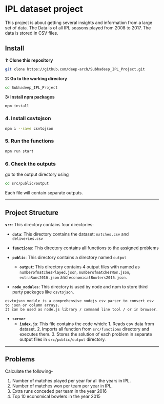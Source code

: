 # IPL dataset project

This project is about getting several insights and information from a large set of data. The Data is of all IPL seasons played from 2008 to 2017. The data is stored in CSV files.

## Install

**1: Clone this repository**

```sh
git clone https://github.com/deep-arch/Subhadeep_IPL_Project.git
```

**2: Go to the working directory**

```sh
cd Subhadeep_IPL_Project
```

**3: Install npm packages**

```sh
npm install
```

### 4. Install csvtojson 

```sh
npm i --save csvtojson
```

### 5. Run the functions

```sh
npm run start
```


### 6. Check the outputs

go to the output directory using

```sh
cd src/public/output
```

Each file will contain separate outputs.


---

## Project Structure


**`src`**: This directory contains four directories:

- **`data`**: This directory contains the dataset: `matches.csv` and `deliveries.csv`

- **`functions`**: This directory contains all functions to the assigned problems

- **`public`**: This directory contains a directory named `output`

    - **`output`**: This directory contains 4 output files with named as `numberofmatchesPlayed.json`, `numberofmatchesWon.json`, `extraRuns2016.json` and `economicalBowlers2015.json`.

- **`node_modules`**: This directory is used by node and npm to store third party packages like `csvtojson`. 

```
csvtojson module is a comprehensive nodejs csv parser to convert csv to json or column arrays. 
It can be used as node.js library / command line tool / or in browser.
```
- **`server`**
    - **`index.js`**: This file contains the code which: 1. Reads csv data from dataset. 2. Imports all function from `src/functions` directory and executes them. 3. Stores the solution of each problem in separate output files in `src/public/output` directory.


---

## Problems

Calculate the following-

1. Number of matches played per year for all the years in IPL.
2. Number of matches won per team per year in IPL.
3. Extra runs conceded per team in the year 2016
4. Top 10 economical bowlers in the year 2015
